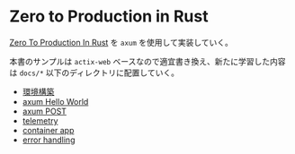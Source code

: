 # Zero to Production in Rust

[Zero To Production In Rust](https://www.zero2prod.com/index.html?country=Japan&discount_code=VAT20) を `axum` を使用して実装していく。

本書のサンプルは `actix-web` ベースなので適宜書き換え、新たに学習した内容は `docs/*` 以下のディレクトリに配置していく。

- [環境構築](docs/environment.md)
- [axum Hello World](docs/hello-world.md)
- [axum POST](docs/subscribe.md)
- [telemetry](docs/telemetry.md)
- [container app](docs/container.md)
- [error handling](docs/error-handling.md)
